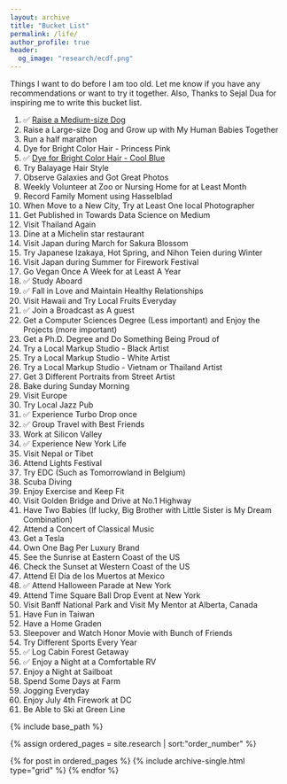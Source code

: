 ```yaml
---
layout: archive
title: "Bucket List"
permalink: /life/
author_profile: true
header:
  og_image: "research/ecdf.png"
---
```


Things I want to do before I am too old. Let me know if you have any recommendations or want to try it together. Also, Thanks to Sejal Dua for inspiring me to write this bucket list.

1. :white_check_mark: [Raise a Medium-size Dog](https://drive.google.com/file/d/1WOHpdUroQbQQ170994F_uBnkkeE4DuF-/view?usp=sharing)
2. Raise a Large-size Dog and Grow up with My Human Babies Together
3. Run a half marathon
4. Dye for Bright Color Hair - Princess Pink
5. :white_check_mark: [Dye for Bright Color Hair - Cool Blue]()
6. Try Balayage Hair Style
7. Observe Galaxies and Got Great Photos
8. Weekly Volunteer at Zoo or Nursing Home for at Least Month
9. Record Family Moment using Hasselblad
10. When Move to a New City, Try at Least One local Photographer
11. Get Published in Towards Data Science on Medium
12. Visit Thailand Again
13. Dine at a Michelin star restaurant
14. Visit Japan during March for Sakura Blossom
15. Try Japanese Izakaya, Hot Spring, and Nihon Teien during Winter
16. Visit Japan during Summer for Firework Festival
17. Go Vegan Once A Week for at Least A Year
18. :white_check_mark: Study Aboard
19. :white_check_mark: Fall in Love and Maintain Healthy Relationships
20. Visit Hawaii and Try Local Fruits Everyday
21. :white_check_mark: Join a Broadcast as A guest 
22. Get a Computer Sciences Degree (Less important) and Enjoy the Projects (more important)
23. Get a Ph.D. Degree and Do Something Being Proud of
24. Try a Local Markup Studio - Black Artist
25. Try a Local Markup Studio - White Artist
26. Try a Local Markup Studio - Vietnam or Thailand Artist
27. Get 3 Different Portraits from Street Artist
28. Bake during Sunday Morning
29. Visit Europe
30. Try  Local Jazz Pub
31. :white_check_mark: Experience Turbo Drop once 
32. :white_check_mark: Group Travel with Best Friends
33. Work at Silicon Valley
34. :white_check_mark: Experience New York Life
35. Visit Nepal or Tibet
36. Attend Lights Festival
37. Try EDC (Such as Tomorrowland in Belgium)
38. Scuba Diving 
39. Enjoy Exercise and Keep Fit
40. Visit Golden Bridge and Drive at No.1 Highway
41. Have Two Babies (If lucky, Big Brother with Little Sister is My Dream Combination)
42. Attend a Concert of Classical Music
43. Get a Tesla
44. Own One Bag Per Luxury Brand
45. See the Sunrise at Eastern Coast of the US
46. Check the Sunset at Western Coast of the US
47. Attend El Día de los Muertos at Mexico 
48. :white_check_mark: Attend Halloween Parade at New York
49. Attend Time Square Ball Drop Event at New York
50. Visit Banff National Park and Visit My Mentor at Alberta, Canada
51. Have Fun in Taiwan
52. Have a Home Graden 
53. Sleepover and Watch Honor Movie with Bunch of Friends
54. Try Different Sports Every Year
55. :white_check_mark: Log Cabin Forest Getaway
56. :white_check_mark: Enjoy a Night at a Comfortable RV
57. Enjoy a Night at Sailboat
58. Spend Some Days at Farm
59. Jogging Everyday
60. Enjoy July 4th Firework at DC
61. Be Able to Ski at Green Line

<nbsp>

{% include base_path %}

{% assign ordered_pages = site.research | sort:"order_number" %}

{% for post in ordered_pages %}
  {% include archive-single.html type="grid" %}
{% endfor %}
